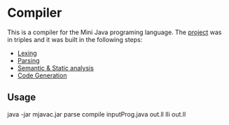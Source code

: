 # Compiler
This is a compiler for the Mini Java programing language.
The [project](https://www.cs.tau.ac.il/research/yotam.feldman/courses/wcc20/project.html) was in triples and it was built in the following steps:
 - [Lexing](https://www.cs.tau.ac.il/research/yotam.feldman/courses/wcc20/parsing.html)
 - [Parsing](https://www.cs.tau.ac.il/research/yotam.feldman/courses/wcc20/parsing.html)
 - [Semantic & Static analysis](https://www.cs.tau.ac.il/research/yotam.feldman/courses/wcc20/semantic.html)
 - [Code Generation](https://www.cs.tau.ac.il/research/yotam.feldman/courses/wcc20/codegen.html)

## Usage
java -jar mjavac.jar parse compile inputProg.java out.ll
lli out.ll
